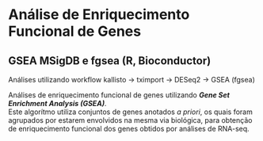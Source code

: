 # Análise de Enriquecimento Funcional de Genes
## GSEA MSigDB e fgsea (R, Bioconductor)  

Análises utilizando workflow kallisto -> tximport -> DESeq2 -> GSEA (fgsea)   

Análises de enriquecimento funcional de genes utilizando **_Gene Set Enrichment Analysis (GSEA)_**.   
Este algorítmo utiliza conjuntos de genes anotados _a priori_, os quais foram agrupados por estarem envolvidos na mesma via biológica, para obtenção de enriquecimento funcional dos genes obtidos por análises de RNA-seq.
